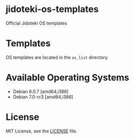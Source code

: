 jidoteki-os-templates
=====================

Official Jidoteki OS templates

# Templates

OS templates are located in the `os_list` directory.

# Available Operating Systems

* Debian 6.0.7 [amd64,i386]
* Debian 7.0-rc3 [amd64,i386]

# License

MIT License, see the [LICENSE](https://github.com/unscramble/jidoteki-os-templates/blob/master/LICENSE) file.